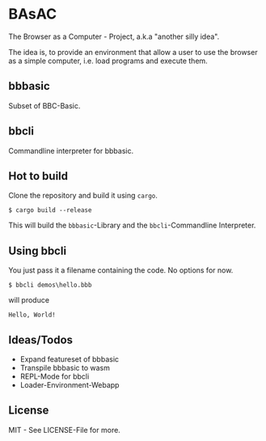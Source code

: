 BAsAC
=====

The Browser as a Computer - Project, a.k.a "another silly idea".

The idea is, to provide an environment that allow a user to use the
browser as a simple computer, i.e. load programs and execute them.


## bbbasic

Subset of BBC-Basic.

## bbcli

Commandline interpreter for bbbasic.


## Hot to build

Clone the repository and build it using `cargo`.


```shell
$ cargo build --release
```

This will build the `bbbasic`-Library and the `bbcli`-Commandline Interpreter.

## Using bbcli

You just pass it a filename containing the code. No options for now.

```shell
$ bbcli demos\hello.bbb
```

will produce

```shell
Hello, World!
```

## Ideas/Todos

* Expand featureset of bbbasic
* Transpile bbbasic to wasm
* REPL-Mode for bbcli
* Loader-Environment-Webapp

## License

MIT - See LICENSE-File for more.


